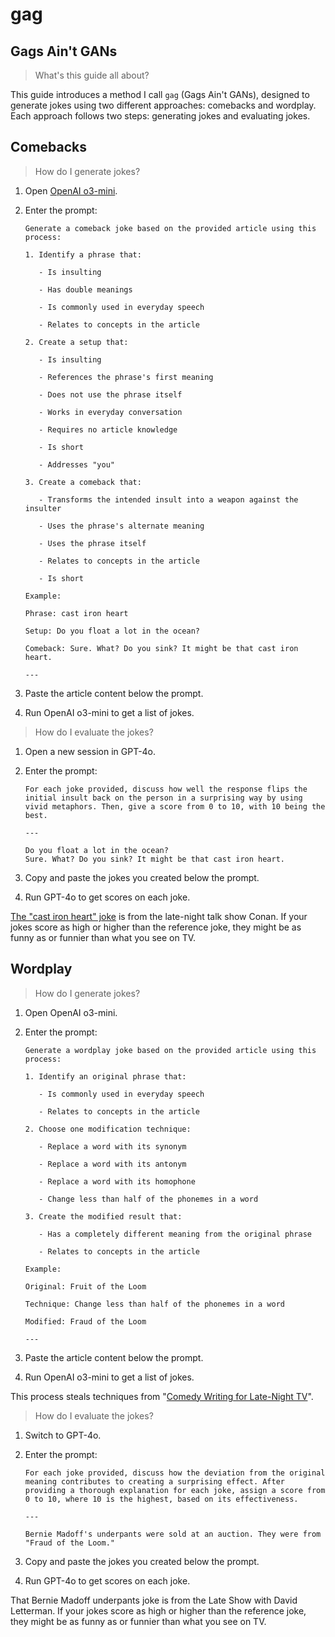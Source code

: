 # gag

## Gags Ain't GANs

> What's this guide all about?

This guide introduces a method I call `gag` (Gags Ain't GANs), designed to generate jokes using two different approaches: comebacks and wordplay. Each approach follows two steps: generating jokes and evaluating jokes.

## Comebacks

> How do I generate jokes?

1. Open [OpenAI o3-mini](https://openai.com/index/openai-o3-mini).

1. Enter the prompt:

   ```
   Generate a comeback joke based on the provided article using this process:
   
   1. Identify a phrase that:
   
      - Is insulting
   
      - Has double meanings
   
      - Is commonly used in everyday speech
   
      - Relates to concepts in the article
   
   2. Create a setup that:
   
      - Is insulting
   
      - References the phrase's first meaning
   
      - Does not use the phrase itself
   
      - Works in everyday conversation
   
      - Requires no article knowledge
   
      - Is short
   
      - Addresses "you"
   
   3. Create a comeback that:
   
      - Transforms the intended insult into a weapon against the insulter
   
      - Uses the phrase's alternate meaning
   
      - Uses the phrase itself
   
      - Relates to concepts in the article
   
      - Is short
   
   Example:
   
   Phrase: cast iron heart
   
   Setup: Do you float a lot in the ocean?
   
   Comeback: Sure. What? Do you sink? It might be that cast iron heart.
   
   ---
   ```

1. Paste the article content below the prompt.

1. Run OpenAI o3-mini to get a list of jokes.

> How do I evaluate the jokes?

1. Open a new session in GPT-4o.

1. Enter the prompt:

   ```
   For each joke provided, discuss how well the response flips the initial insult back on the person in a surprising way by using vivid metaphors. Then, give a score from 0 to 10, with 10 being the best.

   ---

   Do you float a lot in the ocean?
   Sure. What? Do you sink? It might be that cast iron heart.
   ```

1. Copy and paste the jokes you created below the prompt.

1. Run GPT-4o to get scores on each joke.

[The "cast iron heart" joke](https://youtu.be/VN3zrFBXynw?t=10) is from the late-night talk show Conan. If your jokes score as high or higher than the reference joke, they might be as funny as or funnier than what you see on TV.

## Wordplay

> How do I generate jokes?

1. Open OpenAI o3-mini.

1. Enter the prompt:

   ```
   Generate a wordplay joke based on the provided article using this process:
   
   1. Identify an original phrase that:
   
      - Is commonly used in everyday speech
   
      - Relates to concepts in the article
   
   2. Choose one modification technique:
   
      - Replace a word with its synonym
   
      - Replace a word with its antonym
   
      - Replace a word with its homophone
   
      - Change less than half of the phonemes in a word
   
   3. Create the modified result that:
   
      - Has a completely different meaning from the original phrase
   
      - Relates to concepts in the article
   
   Example:
   
   Original: Fruit of the Loom
   
   Technique: Change less than half of the phonemes in a word
   
   Modified: Fraud of the Loom
   
   ---
   ```

1. Paste the article content below the prompt.

1. Run OpenAI o3-mini to get a list of jokes.

This process steals techniques from "[Comedy Writing for Late-Night TV](https://www.goodreads.com/en/book/show/22350931)".

> How do I evaluate the jokes?

1. Switch to GPT-4o.

1. Enter the prompt:

   ```
   For each joke provided, discuss how the deviation from the original meaning contributes to creating a surprising effect. After providing a thorough explanation for each joke, assign a score from 0 to 10, where 10 is the highest, based on its effectiveness.

   ---

   Bernie Madoff's underpants were sold at an auction. They were from "Fraud of the Loom."
   ```

1. Copy and paste the jokes you created below the prompt.

1. Run GPT-4o to get scores on each joke.

That Bernie Madoff underpants joke is from the Late Show with David Letterman. If your jokes score as high or higher than the reference joke, they might be as funny as or funnier than what you see on TV.

